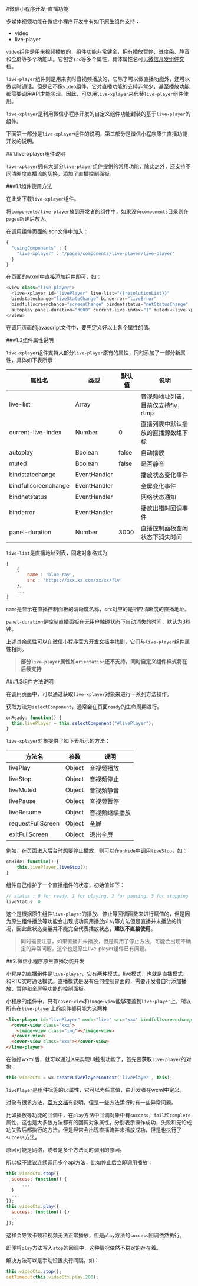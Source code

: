 #微信小程序开发-直播功能

多媒体视频功能在微信小程序开发中有如下原生组件支持：

- video
- live-player

`video`组件是用来视频播放的，组件功能非常健全，拥有播放暂停、进度条、静音和全屏等多个功能UI。它包含`src`等多个属性，具体属性名可见[微信开发组件文档](https://developers.weixin.qq.com/miniprogram/dev/component/video.html)。

`live-player`组件则是用来实时音视频播放的，它除了可以做直播功能外，还可以做实时通话。但是它不像`video`组件，它对直播功能的支持非常少，甚至播放功能都需要调用API才能实现。因此，可以用`live-xplayer`来代替`live-player`组件使用。

`live-xplayer`是利用微信小程序开发的自定义组件功能封装的基于`live-player`的组件。

下面第一部分是`live-xplayer`组件的说明，第二部分是微信小程序原生直播功能开发的说明。

##1.live-xplayer组件说明

`live-xplayer`拥有大部分`live-player`组件提供的常用功能，除此之外，还支持不同清晰度直播流的切换，添加了直播控制面板。

###1.1组件使用方法

在此处下载`live-xplayer`组件。

将`components/live-player`放到开发者的组件中，如果没有`components`目录则在`pages`新建后放入。

在调用组件页面的json文件中加入：
```javascript
{
  "usingComponents" : {
    "live-xplayer" : "/pages/components/live-player/live-player"
  }
}
```
在页面的wxml中直接添加组件即可，如：
```javascript
<view class="live-player">
  <live-xplayer id="livePlayer" live-list="{{resolutionList}}" 
  bindstatechange="liveStateChange" binderror="liveError" 
  bindfullscreenchange="screenChange" bindnetstatus="netStatusChange" 
  autoplay panel-duration="3000" current-live-index="1" muted></live-xplayer>
</view>
```
在调用页面的javascript文件中，要先定义好以上各个属性的值。

###1.2组件属性说明

`live-xplayer`组件支持大部分`live-player`原有的属性，同时添加了一部分新属性，具体如下表所示：

| 属性名        | 类型    |  默认值   |      说明     | 
| --------    | -----   | ------ | --------- | 
| live-list         | Array      |          |  音视频地址列表，目前仅支持flv，rtmp
| current-live-index         | Number      |    0      |  直播列表中默认播放的直播源数组下标
| autoplay    | Boolean      |   false   |  自动播放
| muted       | Boolean      |   false   |  是否静音
| bindstatechange       | EventHandler      |      |  播放状态变化事件
| bindfullscreenchange       | EventHandler      |      |  全屏变化事件
| bindnetstatus       | EventHandler      |      |  网络状态通知
| binderror         | EventHandler   |       |  播放出错时回调事件
| panel-duration       | Number      |    3000  |  直播控制面板空闲状态下消失时间

`live-list`是直播地址列表，固定对象格式为
```javascript
[
    {
        name : 'blue-ray',
        src : 'https://xxx.xx.com/xx/xx/flv'
    },
    ...
]
```
`name`是显示在直播控制面板的清晰度名称，`src`对应的是相应清晰度的直播地址。

`panel-duration`是控制直播面板在无用户触碰状态下自动消失的时间，默认为3秒钟。

上述其余属性可以在[微信小程序官方开发文档](https://developers.weixin.qq.com/miniprogram/dev/component/live-player.html)中找到，它们与`live-player`组件属性相同。

> **部分`live-player`属性如`orientation`还不支持，同时自定义组件样式将在后续支持**

###1.3组件方法说明

在调用页面中，可以通过获取`live-xplayer`对象来进行一系列方法操作。

获取方法为`selectComponent`，通常会在页面`ready`的生命周期进行。
```javascript
onReady: function() {
  this.livePlayer = this.selectComponent("#livePlayer");
}
```
`live-xplayer`对象提供了如下表所示的方法：

| 方法名       | 参数    |      说明     | 
| --------    | -----   | --------- | 
| livePlay     | Object      |   音视频播放
| liveStop     | Object      |   音视频停止
| liveMuted    | Object      |   音视频静音
| livePause    | Object      |   音视频暂停
| liveResume   | Object      |   音视频继续播放
| requestFullScreen  | Object     |   全屏
| exitFullScreen     | Object     |   退出全屏

例如，在页面进入后台时想要停止播放，则可以在`onHide`中调用`liveStop`，如：
```javascript
onHide: function() {
    this.livePlayer.liveStop();
}
```

组件自己维护了一个直播组件的状态，初始值如下：
```javascript
// status : 0 for ready, 1 for playing, 2 for pausing, 3 for stopping
liveStatus: 0
```

这个是根据原生组件`live-player`的播放、停止等回调函数来进行赋值的，但是因为原生组件播放等功能会出现成功调用播放`play`等方法但是直播并未播放的情况，因此此状态变量并不能完全代表播放状态，**建议不直接使用**。

> 同时需要注意，如果直播并未播放，但是调用了停止方法，可能会出现不确定的异常问题，这个也是原生live-player组件已有问题。

##2.微信小程序原生直播功能开发

小程序的直播组件是`live-player`，它有两种模式，live模式，也就是直播模式，和RTC实时通话模式。直播模式是没有任何控制界面的，需要开发者自行添加播放、暂停和全屏等功能的控制面板。

小程序的组件中，只有`cover-view`和`image-view`能够覆盖到`live-player`上，所以所有在`live-player`上的组件都只能为这两种:
```html
<live-player id="livePlayer" mode="live" src="xxx" bindfullscreenchange="fullscreenchange" bindstatechange="liveStateChange" binderror="liveErrorCallback" bindnetstatus="netStatus">
  <cover-view class="xxx">
    <image-view class="img"></image-view>
  </cover-view>
  <cover-view class="xxx"></cover-view>
</live-player>
```

在做好wxml后，就可以通过js来实现UI控制功能了，首先要获取`live-player`的对象：
```javascript
this.videoCtx = wx.createLivePlayerContext('livePlayer', this);
```



`livePlayer`是组件标签的`id`属性，它可以为任意值，由开发者在wxml中定义。

对象有很多方法，[官方文档](https://developers.weixin.qq.com/miniprogram/dev/api/api-live-player.html)有说明，但是一些方法运行时有一些异常问题。

比如播放等功能的回调中，在`play`方法中回调对象中有`success`，`fail`和`complete`属性，这也是大多数方法都有的回调对象属性，分别表示操作成功，失败和无论成功失败后都执行的方法。但是经常会出现直播流并未播放成功，但是也执行了`success`方法。

原因可能是网络，或者是多个方法同时调用的原因。

所以极不建议连续调用多个api方法，比如停止后立即调用播放：
```javascript
this.videoCtx.stop({
  success: function() {
      ...
  }
  ...
});
this.videoCtx.play({
  success: function() {}
  ...
});
```
这样会导致卡顿和视频无法正常播放，但是`play`方法的`success`回调依然执行。

即便将`play`方法写入`stop`的回调中，这种情况依然不稳定的存在着。

解决方法可以是手动设置执行间隔，如：
```javascript
this.videoCtx.stop();
setTimeout(this.videoCtx.play,200);
```

